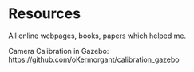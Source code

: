 # Resources
All online webpages, books, papers which helped me.

Camera Calibration in Gazebo: https://github.com/oKermorgant/calibration_gazebo
